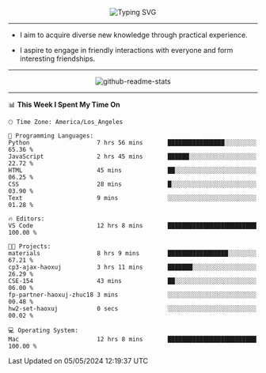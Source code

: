 <p align="center">
  <img src="https://readme-typing-svg.demolab.com?font=Fira+Code&weight=500&size=32&duration=2500&pause=1600&center=true&vCenter=true&random=false&width=1024&height=64&lines=Hi+there+%F0%9F%91%8B;I'm+delighted+you+could+make+it+here+%F0%9F%8E%89;I'm+Harry%2C+a+college+student+still+finding+my+way" alt="Typing SVG" />
</p>


---


- I aim to acquire diverse new knowledge through practical experience.

- I aspire to engage in friendly interactions with everyone and form interesting friendships.


---


<p align="center">
  <img src="https://github-readme-stats.vercel.app/api?username=Harry-Jing&show_icons=true" alt="github-readme-stats"/>
</p>


---

<!--START_SECTION:waka-->
📊 **This Week I Spent My Time On** 

```text
🕑︎ Time Zone: America/Los_Angeles

💬 Programming Languages: 
Python                   7 hrs 56 mins       ████████████████░░░░░░░░░   65.36 % 
JavaScript               2 hrs 45 mins       ██████░░░░░░░░░░░░░░░░░░░   22.72 % 
HTML                     45 mins             ██░░░░░░░░░░░░░░░░░░░░░░░   06.25 % 
CSS                      28 mins             █░░░░░░░░░░░░░░░░░░░░░░░░   03.90 % 
Text                     9 mins              ░░░░░░░░░░░░░░░░░░░░░░░░░   01.28 % 

🔥 Editors: 
VS Code                  12 hrs 8 mins       █████████████████████████   100.00 % 

🐱‍💻 Projects: 
materials                8 hrs 9 mins        █████████████████░░░░░░░░   67.21 % 
cp3-ajax-haoxuj          3 hrs 11 mins       ███████░░░░░░░░░░░░░░░░░░   26.29 % 
CSE-154                  43 mins             ██░░░░░░░░░░░░░░░░░░░░░░░   06.00 % 
fp-partner-haoxuj-zhuc18 3 mins              ░░░░░░░░░░░░░░░░░░░░░░░░░   00.48 % 
hw2-set-haoxuj           0 secs              ░░░░░░░░░░░░░░░░░░░░░░░░░   00.02 % 

💻 Operating System: 
Mac                      12 hrs 8 mins       █████████████████████████   100.00 % 
```


 Last Updated on 05/05/2024 12:19:37 UTC
<!--END_SECTION:waka-->
